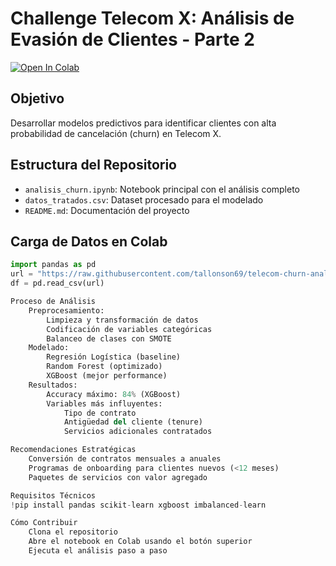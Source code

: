 # Challenge Telecom X: Análisis de Evasión de Clientes - Parte 2

[![Open In Colab](https://colab.research.google.com/assets/colab-badge.svg)](https://colab.research.google.com/github/tallonson69/telecom-churn-analisis2/blob/main/analisis_churn.ipynb)

## Objetivo
Desarrollar modelos predictivos para identificar clientes con alta probabilidad de cancelación (churn) en Telecom X.

## Estructura del Repositorio
- `analisis_churn.ipynb`: Notebook principal con el análisis completo
- `datos_tratados.csv`: Dataset procesado para el modelado
- `README.md`: Documentación del proyecto

## Carga de Datos en Colab
```python
import pandas as pd
url = "https://raw.githubusercontent.com/tallonson69/telecom-churn-analisis2/main/datos_tratados.csv"
df = pd.read_csv(url)

Proceso de Análisis
    Preprocesamiento:
        Limpieza y transformación de datos
        Codificación de variables categóricas
        Balanceo de clases con SMOTE
    Modelado:
        Regresión Logística (baseline)
        Random Forest (optimizado)
        XGBoost (mejor performance)
    Resultados:
        Accuracy máximo: 84% (XGBoost)
        Variables más influyentes:
            Tipo de contrato
            Antigüedad del cliente (tenure)
            Servicios adicionales contratados

Recomendaciones Estratégicas
    Conversión de contratos mensuales a anuales
    Programas de onboarding para clientes nuevos (<12 meses)
    Paquetes de servicios con valor agregado

Requisitos Técnicos
!pip install pandas scikit-learn xgboost imbalanced-learn

Cómo Contribuir
    Clona el repositorio
    Abre el notebook en Colab usando el botón superior
    Ejecuta el análisis paso a paso

